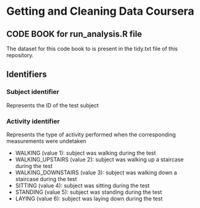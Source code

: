 # Getting and Cleaning Data Coursera #

## CODE BOOK for run_analysis.R file ##
The dataset for this code book to is present in the tidy.txt file of this repository.
## Identifiers
### Subject identifier
Represents the ID of the test subject

### Activity identifier
Represents the type of activity performed when the corresponding measurements were undetaken

* WALKING (value 1): subject was walking during the test
* WALKING_UPSTAIRS (value 2): subject was walking up a staircase during the test
* WALKING_DOWNSTAIRS (value 3): subject was walking down a staircase during the test
* SITTING (value 4): subject was sitting during the test
* STANDING (value 5): subject was standing during the test
* LAYING (value 6): subject was laying down during the test
